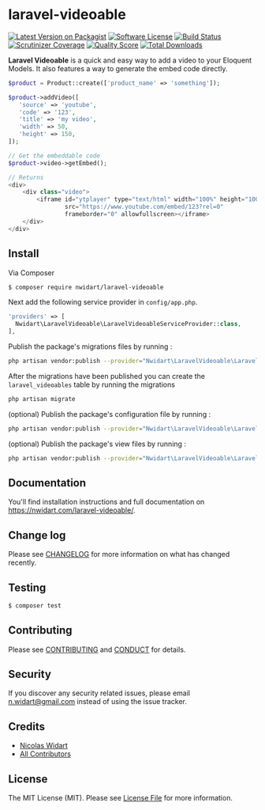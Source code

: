 # laravel-videoable

[![Latest Version on Packagist][ico-version]][link-packagist]
[![Software License][ico-license]](LICENSE.md)
[![Build Status](https://img.shields.io/travis/nWidart/laravel-videoables/1.0.svg?style=flat-square)](https://travis-ci.org/nWidart/laravel-videoable)
[![Scrutinizer Coverage](https://img.shields.io/scrutinizer/coverage/g/nWidart/laravel-videoable.svg?style=flat-square)](https://scrutinizer-ci.com/g/nWidart/laravel-videoable/?branch=1.0)
[![Quality Score](https://img.shields.io/scrutinizer/g/nWidart/laravel-videoable.svg?style=flat-square)](https://scrutinizer-ci.com/g/nWidart/laravel-videoable)
[![Total Downloads][ico-downloads]][link-downloads]

**Laravel Videoable** is a quick and easy way to add a video to your Eloquent Models. It also features a way to generate the embed code directly.

``` php
$product = Product::create(['product_name' => 'something']);

$product->addVideo([
   'source' => 'youtube',
   'code' => '123',
   'title' => 'my video',
   'width' => 50,
   'height' => 150,
]);

// Get the embeddable code
$product->video->getEmbed();

// Returns
<div>
    <div class="video">
        <iframe id="ytplayer" type="text/html" width="100%" height="100%"
                src="https://www.youtube.com/embed/123?rel=0"
                frameborder="0" allowfullscreen></iframe>
    </div>
</div>
```

## Install

Via Composer

``` bash
$ composer require nwidart/laravel-videoable
```

Next add the following service provider in `config/app.php`.

``` php
'providers' => [
  Nwidart\LaravelVideoable\LaravelVideoableServiceProvider::class,
],
```

Publish the package's migrations files by running :

```bash
php artisan vendor:publish --provider="Nwidart\LaravelVideoable\LaravelVideoableServiceProvider" --tag=migrations
```

After the migrations have been published you can create the `laravel_videoables` table by running the migrations

```bash
php artisan migrate
```

(optional) Publish the package's configuration file by running :

``` bash
php artisan vendor:publish --provider="Nwidart\LaravelVideoable\LaravelVideoableServiceProvider" --tag=config
```

(optional) Publish the package's view files by running :

``` bash
php artisan vendor:publish --provider="Nwidart\LaravelVideoable\LaravelVideoableServiceProvider" --tag=views
```


## Documentation

You'll find installation instructions and full documentation on https://nwidart.com/laravel-videoable/.

## Change log

Please see [CHANGELOG](CHANGELOG.md) for more information on what has changed recently.

## Testing

``` bash
$ composer test
```

## Contributing

Please see [CONTRIBUTING](CONTRIBUTING.md) and [CONDUCT](CONDUCT.md) for details.

## Security

If you discover any security related issues, please email n.widart@gmail.com instead of using the issue tracker.

## Credits

- [Nicolas Widart][link-author]
- [All Contributors][link-contributors]

## License

The MIT License (MIT). Please see [License File](LICENSE.md) for more information.

[ico-version]: https://img.shields.io/packagist/v/nwidart/laravel-videoable.svg?style=flat-square
[ico-license]: https://img.shields.io/badge/license-MIT-brightgreen.svg?style=flat-square
[ico-travis]: https://img.shields.io/travis/nwidart/laravel-videoable/1.0.svg?style=flat-square
[ico-scrutinizer]: https://img.shields.io/scrutinizer/coverage/g/nwidart/laravel-videoable.svg?style=flat-square
[ico-code-quality]: https://img.shields.io/scrutinizer/g/nwidart/laravel-videoable.svg?style=flat-square
[ico-downloads]: https://img.shields.io/packagist/dt/nwidart/laravel-videoable.svg?style=flat-square

[link-packagist]: https://packagist.org/packages/nwidart/laravel-videoable
[link-travis]: https://travis-ci.org/nWidart/laravel-videoable
[link-scrutinizer]: https://scrutinizer-ci.com/g/nwidart/laravel-videoable/code-structure
[link-code-quality]: https://scrutinizer-ci.com/g/nwidart/laravel-videoable
[link-downloads]: https://packagist.org/packages/nwidart/laravel-videoable
[link-author]: https://github.com/nwidart
[link-contributors]: ../../contributors
